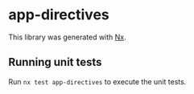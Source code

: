 # app-directives

This library was generated with [Nx](https://nx.dev).

## Running unit tests

Run `nx test app-directives` to execute the unit tests.
